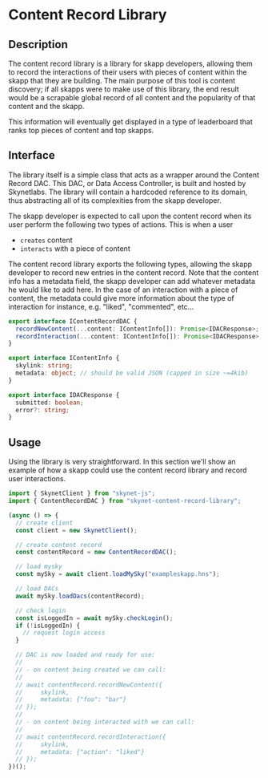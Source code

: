 # Content Record Library

## Description

The content record library is a library for skapp developers, allowing them to
record the interactions of their users with pieces of content within the skapp
that they are building. The main purpose of this tool is content discovery; if
all skapps were to make use of this library, the end result would be a scrapable
global record of all content and the popularity of that content and the skapp.

This information will eventually get displayed in a type of leaderboard that
ranks top pieces of content and top skapps.

## Interface

The library itself is a simple class that acts as a wrapper around the Content
Record DAC. This DAC, or Data Access Controller, is built and hosted by
Skynetlabs. The library will contain a hardcoded reference to its domain, thus
abstracting all of its complexities from the skapp developer.

The skapp developer is expected to call upon the content record when its user
perform the following two types of actions. This is when a user

- `creates` content
- `interacts` with a piece of content

The content record library exports the following types, allowing the skapp
developer to record new entries in the content record. Note that the content
info has a metadata field, the skapp developer can add whatever metadata he
would like to add here. In the case of an interaction with a piece of content,
the metadata could give more information about the type of interaction for
instance, e.g. "liked", "commented", etc...

```typescript
export interface IContentRecordDAC {
  recordNewContent(...content: IContentInfo[]): Promise<IDACResponse>;
  recordInteraction(...content: IContentInfo[]): Promise<IDACResponse>;
}

export interface IContentInfo {
  skylink: string;
  metadata: object; // should be valid JSON (capped in size ~=4kib)
}

export interface IDACResponse {
  submitted: boolean;
  error?: string;
}
```

## Usage

Using the library is very straightforward. In this section we'll show an example
of how a skapp could use the content record library and record user interactions.

```typescript
import { SkynetClient } from "skynet-js";
import { ContentRecordDAC } from "skynet-content-record-library";

(async () => {
  // create client
  const client = new SkynetClient();

  // create content record
  const contentRecord = new ContentRecordDAC();

  // load mysky
  const mySky = await client.loadMySky("exampleskapp.hns");

  // load DACs
  await mySky.loadDacs(contentRecord);

  // check login
  const isLoggedIn = await mySky.checkLogin();
  if (!isLoggedIn) {
    // request login access
  }

  // DAC is now loaded and ready for use:
  //
  // - on content being created we can call:
  //
  // await contentRecord.recordNewContent({
  //     skylink,
  //     metadata: {"foo": "bar"}
  // });
  //
  // - on content being interacted with we can call:
  //
  // await contentRecord.recordInteraction({
  //     skylink,
  //     metadata: {"action": "liked"}
  // });
})();
```
